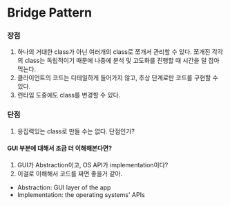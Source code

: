 # Bridge Pattern

### 장점
1. 하나의 거대한 class가 아닌 여러개의 class로 쪼개서 관리할 수 있다. 쪼개진 각각의 class는 독립적이기 때문에 나중에 분석 및 고도화를 진행할 때 시간을 덜 잡아먹는다.
2. 클라이언트의 코드는 디테일하게 들어가지 않고, 추상 단계로만 코드를 구현할 수 있다.
3. 런타임 도중에도 class를 변경할 수 있다.

### 단점
1. 응집력있는 class로 만들 수는 없다. 단점인가?

#### GUI 부분에 대해서 조금 더 이해해본다면?
1. GUI가 Abstraction이고, OS API가 implementation이다?
2. 이걸로 이해해서 코드를 짜면 좋을거 같아.

- Abstraction: GUI layer of the app
- Implementation: the operating systems' APIs

